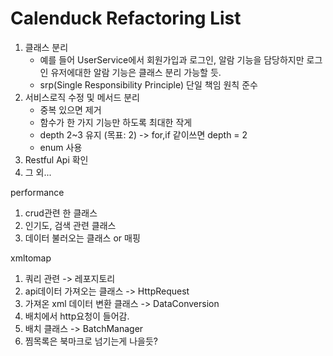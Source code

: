 # Calenduck Refactoring List

1. 클래스 분리
   - 예를 들어 UserService에서 회원가입과 로그인, 알람 기능을 담당하지만 로그인 유저에대한 알람 기능은 클래스 분리 가능할 듯. 
   - srp(Single Responsibility Principle) 단일 책임 원칙 준수
2. 서비스로직 수정 및 메서드 분리
   - 중복 있으면 제거
   - 함수가 한 가지 기능만 하도록 최대한 작게
   - depth 2~3 유지 (목표: 2) -> for,if 같이쓰면 depth = 2
   - enum 사용
3. Restful Api 확인
4. 그 외...

performance
1. crud관련 한 클래스
2. 인기도, 검색 관련 클래스
3. 데이터 불러오는 클래스 or 매핑

xmltomap
1. 쿼리 관련 -> 레포지토리
2. api데이터 가져오는 클래스 -> HttpRequest
3. 가져온 xml 데이터 변환 클래스 -> DataConversion
4. 배치에서 http요청이 들어감.
4. 배치 클래스 -> BatchManager
5. 찜목록은 북마크로 넘기는게 나을듯?




